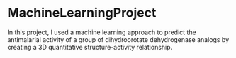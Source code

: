 # MachineLearningProject

In this project, I used a machine learning approach to predict the antimalarial activity of a group of dihydroorotate dehydrogenase analogs by creating a 3D quantitative structure-activity relationship.
